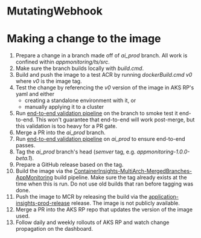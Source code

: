 ﻿# MutatingWebhook


# Making a change to the image
1. Prepare a change in a branch made off of _ai_prod_ branch. All work is confined within _appmonitoring/ts/src_.
2. Make sure the branch builds locally with _build.cmd_.
3. Build and push the image to a test ACR by running _dockerBuild.cmd v0_ where _v0_ is the image tag.
4. Test the change by referencing the _v0_ version of the image in AKS RP's yaml and either
   - creating a standalone environment with it, or
   - manually applying it to a cluster
5. Run [end-to-end validation pipeline](https://github-private.visualstudio.com/microsoft/_build?definitionId=543&_a=summary) on the branch to smoke test it end-to-end. This won't guarantee that end-to-end will work post-merge, but this validation is too heavy for a PR gate.
6. Merge a PR into the _ai_prod_ branch.
7. Run [end-to-end validation pipeline](https://github-private.visualstudio.com/microsoft/_build?definitionId=543&_a=summary) on _ai_prod_ to ensure end-to-end passes.
7. Tag the _ai_prod_ branch's head (_semver_ tag, e.g. _appmonitoring-1.0.0-beta.1_).
8. Prepare a GitHub release based on the tag.
9. Build the image via the [ContainerInsights-MultiArch-MergedBranches-AppMonitoring](https://github-private.visualstudio.com/microsoft/_build?definitionId=539) build pipeline. Make sure the tag already exists at the time when this is run. Do not use old builds that ran before tagging was done.
10. Push the image to MCR by releasing the build via the [application-insights-prod-release](https://github-private.visualstudio.com/microsoft/_release?definitionId=73&view=mine&_a=releases) release. The image is not publicly available.
11. Merge a PR into the AKS RP repo that updates the version of the image used.
12. Follow daily and weekly rollouts of AKS RP and watch change propagation on the dashboard.